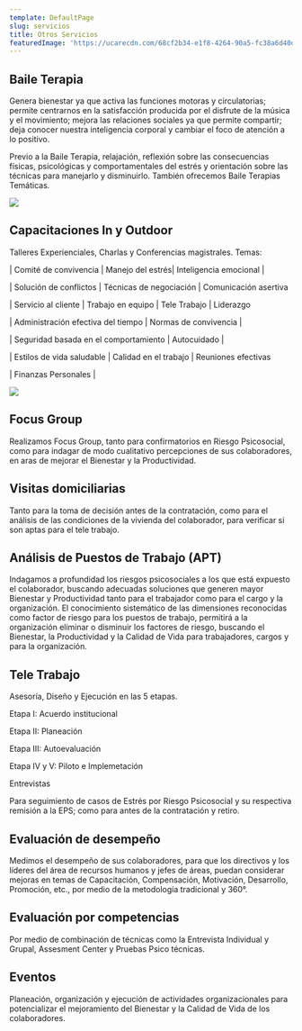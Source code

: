 ```yaml
---
template: DefaultPage
slug: servicios
title: Otros Servicios
featuredImage: 'https://ucarecdn.com/68cf2b34-e1f8-4264-90a5-fc38a6d40d16/'
---
```

## Baile Terapia

Genera bienestar ya que activa las funciones motoras y circulatorias; permite centrarnos en la satisfacción producida por el disfrute de la música y el movimiento; mejora las relaciones sociales ya que permite compartir; deja conocer nuestra inteligencia corporal y cambiar el foco de atención a lo positivo.

Previo a la Baile Terapia, relajación, reflexión sobre las consecuencias físicas, psicológicas y comportamentales del estrés y orientación sobre las técnicas para manejarlo y disminuirlo. También ofrecemos Baile Terapias Temáticas.

![](https://ucarecdn.com/01ad5d5b-de52-4278-a3db-4df03ae62df5/)





## Capacitaciones In y Outdoor

﻿Talleres Experienciales, Charlas y Conferencias magistrales. Temas:

\| Comité de convivencia |  Manejo del estrés| Inteligencia emocional |

\| Solución de conflictos |   Técnicas de negociación |  Comunicación asertiva

\| Servicio al cliente | Trabajo en equipo | Tele Trabajo | ​​​  Liderazgo

\| Administración efectiva del tiempo |   Normas de convivencia |

\| Seguridad basada en el comportamiento |  Autocuidado |

\|  Estilos de vida saludable |  Calidad en el trabajo |  Reuniones efectivas​

\| Finanzas Personales |

![](https://ucarecdn.com/5ff899fa-d1c1-4a00-8665-d59d69fd710d/)

## Focus Group

Realizamos Focus Group, tanto para confirmatorios en Riesgo Psicosocial, como para indagar de modo cualitativo percepciones de sus colaboradores, en aras de mejorar el Bienestar y la Productividad. 

## Visitas domiciliarias

​Tanto para la toma de decisión antes de la contratación, como para el análisis de las condiciones de la vivienda del colaborador, para verificar si son aptas para el tele trabajo. ​

## Análisis de Puestos de Trabajo (APT)

​Indagamos a profundidad los riesgos psicosociales a los que está expuesto el colaborador, buscando adecuadas soluciones que generen mayor Bienestar y Productividad tanto para el trabajador como para el cargo y la organización. El conocimiento sistemático de las dimensiones reconocidas como factor de riesgo para los puestos de trabajo, permitirá a la organización eliminar o disminuir los factores de riesgo, buscando el Bienestar, la Productividad y la Calidad de Vida para trabajadores, cargos y para la organización. 

## Tele Trabajo

Asesoría, Diseño y Ejecución  en las 5 etapas. 

Etapa I: Acuerdo institucional

Etapa II: Planeación

Etapa III: Autoevaluación

Etapa IV y V: Piloto e Implemetación

Entrevistas

​Para seguimiento de casos de Estrés por Riesgo Psicosocial y su respectiva remisión a la EPS; como para antes de la contratación y retiro.

## Evaluación de desempeño

Medimos el desempeño de sus colaboradores, para que los directivos y los líderes del  área de recursos humanos y jefes de áreas, puedan considerar mejoras en temas de Capacitación, Compensación, Motivación, Desarrollo, Promoción, etc., por medio de la metodología tradicional y 360°. 

## ​Evaluación por competencias

Por medio de  combinación de técnicas como la Entrevista Individual y Grupal, Assesment Center y Pruebas Psico técnicas.

## Eventos

Planeación, organización y ejecución de actividades organizacionales para potencializar el mejoramiento del Bienestar y la Calidad de Vida de los colaboradores.
